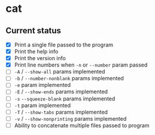 # cat

## Current status
- [x] Print a single file passed to the program
- [x] Print the help info
- [x] Print the version info
- [x] Print line numbers when `-n` or `--number` param passed
- [ ] `-A` / `--show-all` params implemented
- [ ] `-b` / `--number-nonblank` params implemented
- [ ] `-e` param implemented
- [ ] `-E` / `--show-ends` params implemented
- [ ] `-s` `--squeeze-blank` params implemented
- [ ] `-t` param implemented
- [ ] `-T` / `--show-tabs` params implemented
- [ ] `-v` / `--show-nonprinting` params implemented
- [ ] Ability to concatenate multiple files passed to program